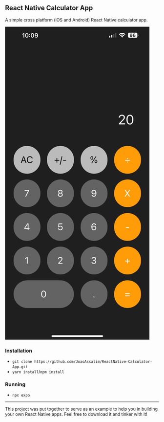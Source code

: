 ## React Native Calculator App

A simple cross platform (iOS and Android) React Native calculator app.

![Demo](./assets/iphone.jpeg)

### Installation

- `git clone https://github.com/JoaoAssalim/ReactNative-Calculator-App.git`
- `yarn install`/`npm install`

### Running

- `npx expo`

---

This project was put together to serve as an example to help you in building your own React Native apps. Feel free to download it and tinker with it!
